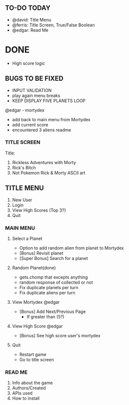 ## TO-DO TODAY
 - @david: Title Menu
 - @ferris: Title Screen, True/False Boolean
 - @edgar:  Read Me

# DONE
 - High score logic


## BUGS TO BE FIXED
 <!-- - NEW HIGH SCORE TABLE -->
 <!-- - INSTEAD OF SAVE TO MORTYDEX, TRUE FALSE BOOLEAN -->
 - INPUT VALIDATION
 - play again menu breaks
 - KEEP DISPLAY FIVE PLANETS LOOP

 @edgar - mortydex
 - add back to main menu from Mortydex
 - add current score
 - encountered 3 aliens
 readme

### TITLE SCREEN ###
Title:
1. Rickless Adventures with Morty
2. Rick's Bitch
3. Not Pokemon
Rick & Morty ASCII art

## TITLE MENU ###
1. New User
2. Login
3. View High Scores (Top 3?)
4. Quit

### MAIN MENU ###
<!-- 0. Add round counter
    - Portal gun charge count -->
1. Select a Planet
    <!-- - Prints out 5 random planets to choose from
    - Go to selected planet
      - Current portal gun charge out of (10?) -->
    - Option to add random alien from planet to Mortydex
    - [Bonus] Revisit planet
    - [Super Bonus] Search for a planet
2. Random Planet(done)
    - gets.chomp that excepts anything
    - random response of collected or not
    - Fix duplicate planets per turn
    - Fix duplicate aliens per turn
    <!-- - Current portal gun charge out of (10?) -->

3. View Mortydex @edgar
    <!-- - Select alien to view more info
      - Name, status, etc...
      - Go back to Mortydex Menu
    - Go back to Main Menu -->
    <!-- - Roadblock with returning Main Menu -->
      <!-- - Figure out how to handle errors/invalid inputs -->
      <!-- - Fix 0 input error in Select Input section -->
      <!-- - No on Back to Mortydex should go back to the last main menu it's called -->
    - [Bonus] Add Next/Previous Page
      - If greater than (5?)
4. View High Score @edgar
    <!-- - Current score on top
    - Other User's high scores -->
    - [Bonus] See high score user's mortydex
5. Quit
    - Restart game
    - Go to title screen

### READ ME ###
1. Info about the game
2. Authors/Created
3. APIs used
4. How to install
